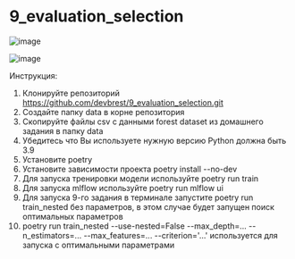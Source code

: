 # 9_evaluation_selection
![image](https://user-images.githubusercontent.com/75991746/167729482-b9f12c4e-fce5-462e-82fe-6ec563715bcd.png)


![image](https://user-images.githubusercontent.com/75991746/167732018-e43b3455-51ab-440f-a443-3f83da8a93bc.png)

Инструкция:
1. Клонируйте репозиторий https://github.com/devbrest/9_evaluation_selection.git 
2. Создайте папку data в корне репозитория
3. Скопируйте файлы csv с данными forest dataset  из домашнего задания в папку data
4. Убедитесь что Вы используете нужную версию Python должна быть 3.9
5. Установите poetry 
6. Установите зависимости проекта poetry install --no-dev
7. Для запуска тренировки модели используйте poetry run train
8. Для запуска mlflow используйте poetry run mlflow ui
9. Для запуска 9-го задания в терминале запустите poetry run train_nested без параметров, в этом случае будет запущен поиск 
оптимальных параметров
10. poetry run train_nested --use-nested=False --max_depth=... --n_estimators=... --max_features=... --criterion='...' используется для запуска с оптимальными параметрами
